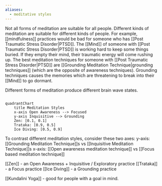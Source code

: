 ```yaml
---
aliases:
  - meditative styles
---
```

Not all forms of meditation are suitable for all people. Different kinds of meditation are suitable for different kinds of people.
	For example, [[mindfulness]] practices would be bad for someone who has [[Post Traumatic Stress Disorder|PTSD]]. The [[Mind]] of someone with [[Post Traumatic Stress Disorder|PTSD]] is working hard to keep some things buried. If they empty their mind, their traumatic energy will come rushing up. The best meditation techniques for someone with [[Post Traumatic Stress Disorder|PTSD]] are [[Grounding Meditation Technique|grounding techniques]] (which are the opposite of awareness techniques). Grounding techniques causes the memories which are threatening to break into their [[Mind]] to go dormant.

Different forms of meditation produce different brain wave states.

```mermaid

quadrantChart
    title Meditation Styles
    x-axis Open Awareness --> Focused
    y-axis Inquisitive --> Grounding  
    Zen: [0.1, 0.1]
    Trataka: [0.9, 0.5]
    Ice Diving: [0.5, 0.9]
```

To contrast different meditation styles, consider these two axes:
y-axis: [[Grounding Meditation Technique]]s vs [[Inquisitive Meditation Technique]]s
x-axis: [[Open awareness meditation technique]] vs [[Focus based meditation technique]]

[[Zen]] - an Open Awareness + Inquisitive / Exploratory practice
[[Trataka]] - a Focus practice
[[Ice Diving]] - a Grounding practice

[[Kundalini Yoga]] - good for people with a goal in mind.